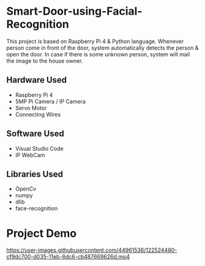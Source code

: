 # Smart-Door-using-Facial-Recognition
This project is based on Raspberry Pi 4 &amp; Python language. Whenever person come in front of the door, system automatically detects the person &amp; open the door. In case if there is some unknown person, system will mail the image to the house owner.

## Hardware Used
* Raspberry Pi 4
* 5MP Pi Camera / IP Camera
* Servo Motor
* Connecting Wires

## Software Used
* Visual Studio Code
* IP WebCam


## Libraries Used
* OpenCv
* numpy
* dlib
* face-recognition

# Project Demo
https://user-images.githubusercontent.com/44961536/122524480-cf9dc700-d035-11eb-8dc6-cb487669626d.mp4
